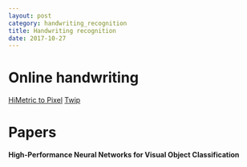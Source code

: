 ```yaml
---
layout: post
category: handwriting_recognition
title: Handwriting recognition
date: 2017-10-27
---
```

# Online handwriting

[HiMetric to Pixel](https://www.experts-exchange.com/questions/20024530/50-pts-Win32-API-Converting-HiMetric-to-Pixel.html)
[Twip](https://www.google.co.jp/search?q=what+is+Twips&client=safari&rls=en&dcr=0&source=lnms&sa=X&ved=0ahUKEwia0bP-tcjWAhXBbbwKHflxB9wQ_AUICSgA&biw=1051&bih=862&dpr=1)

# Papers

**High-Performance Neural Networks for Visual Object Classification**
